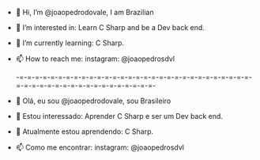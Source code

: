 - 👋 Hi, I’m @joaopedrodovale, I am Brazilian
- 👀 I’m interested in: Learn C Sharp and be a Dev back end.
- 🌱 I’m currently learning: C Sharp.
- 📫 How to reach me: instagram: @joaopedrosdvl

  -=-=-=-=-=-=-=-=-=-=-=-=-=-=-=-=-=-=-=-=-=-=-=-=-=-=-=-=-=-=-=-=-=-=-=-=-=-=-=-=-=-=-=-=-=-=-=-=-

- 👋 Olá, eu sou @joaopedrodovale, sou Brasileiro 
- 👀 Estou interessado: Aprender C Sharp e ser um Dev back end.
- 🌱 Atualmente estou aprendendo: C Sharp.
- 📫 Como me encontrar: instagram: @joaopedrosdvl
